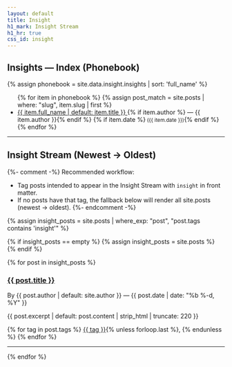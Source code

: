```yaml
---
layout: default
title: Insight
h1_mark: Insight Stream
h1_hr: true
css_id: insight
---
```


<section id="insights-phonebook">
  <h2>Insights — Index (Phonebook)</h2>
  {% assign phonebook = site.data.insight.insights | sort: 'full_name' %}
  <ul>
    {% for item in phonebook %}
      {% assign post_match = site.posts | where: "slug", item.slug | first %}
      <li>
        <a href="{{ post_match.url | default: item.permalink | relative_url }}">
          {{ item.full_name | default: item.title }}
        </a>
        {% if item.author %} — {{ item.author }}{% endif %}
        {% if item.date %}<small> ({{ item.date }})</small>{% endif %}
      </li>
    {% endfor %}
  </ul>
</section>

<hr>

<section id="insights-stream">
  <h2>Insight Stream (Newest → Oldest)</h2>

  {%- comment -%}
  Recommended workflow:
  - Tag posts intended to appear in the Insight Stream with `insight` in front matter.
  - If no posts have that tag, the fallback below will render all site.posts (newest → oldest).
  {%- endcomment -%}

  {% assign insight_posts = site.posts | where_exp: "post", "post.tags contains 'insight'" %}

  {% if insight_posts == empty %}
    {% assign insight_posts = site.posts %}
  {% endif %}

  {% for post in insight_posts %}
    <article class="insight-item">
      <h3><a href="{{ post.url | relative_url }}">{{ post.title }}</a></h3>
      <p class="meta">By {{ post.author | default: site.author }} — {{ post.date | date: "%b %-d, %Y" }}</p>
      <div class="excerpt">
        {{ post.excerpt | default: post.content | strip_html | truncate: 220 }}
      </div>
      <p class="tags">
        {% for tag in post.tags %}
          <a href="{{ '/tag/' | append: tag | slugify | append: '/' | relative_url }}" class="tag">{{ tag }}</a>{% unless forloop.last %}, {% endunless %}
        {% endfor %}
      </p>
    </article>
    <hr>
  {% endfor %}
</section>
